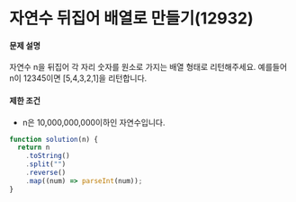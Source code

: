 # 자연수 뒤집어 배열로 만들기(12932)

#### 문제 설명
자연수 n을 뒤집어 각 자리 숫자를 원소로 가지는 배열 형태로 리턴해주세요. 예를들어 n이 12345이면 [5,4,3,2,1]을 리턴합니다.

#### 제한 조건
- n은 10,000,000,000이하인 자연수입니다.

```javascript
function solution(n) {
  return n
    .toString()
    .split("")
    .reverse()
    .map((num) => parseInt(num));
}
```
